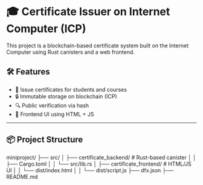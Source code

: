 # 🎓 Certificate Issuer on Internet Computer (ICP)

This project is a blockchain-based certificate system built on the Internet Computer using Rust canisters and a web frontend.

## 🛠 Features

- 📝 Issue certificates for students and courses
- 🔒 Immutable storage on blockchain (ICP)
- 🔍 Public verification via hash
- 🧩 Frontend UI using HTML + JS

---

## 📦 Project Structure
miniproject/
├── src/
│ ├── certificate_backend/ # Rust-based canister
│ │ ├── Cargo.toml
│ │ └── src/lib.rs
│ ├── certificate_frontend/ # HTML/JS UI
│ │ └── dist/index.html
│ │ └── dist/script.js
├── dfx.json
├── README.md
